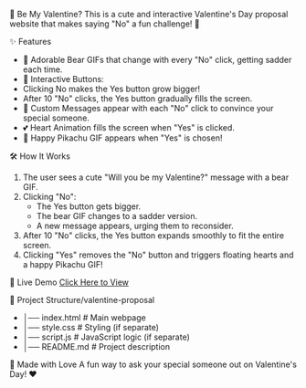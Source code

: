💖 Be My Valentine?
This is a cute and interactive Valentine's Day proposal website that makes saying "No" a fun challenge! 🥰

✨ Features
- 🐻 Adorable Bear GIFs that change with every "No" click, getting sadder each time.
- 🎨 Interactive Buttons:
- Clicking No makes the Yes button grow bigger!
- After 10 "No" clicks, the Yes button gradually fills the screen.
- 💬 Custom Messages appear with each "No" click to convince your special someone.
- 💕 Heart Animation fills the screen when "Yes" is clicked.
- 🎉 Happy Pikachu GIF appears when "Yes" is chosen!

🛠️ How It Works
1. The user sees a cute "Will you be my Valentine?" message with a bear GIF.
2. Clicking "No":
    - The Yes button gets bigger.
    - The bear GIF changes to a sadder version.
    - A new message appears, urging them to reconsider.
3. After 10 "No" clicks, the Yes button expands smoothly to fit the entire screen.
4. Clicking "Yes" removes the "No" button and triggers floating hearts and a happy Pikachu GIF!

🚀 Live Demo
[Click Here to View](https://susshiii.github.io/valentines-project/)

📂 Project Structure/valentine-proposal
- │── index.html        # Main webpage
- │── style.css         # Styling (if separate)
- │── script.js         # JavaScript logic (if separate)
- │── README.md         # Project description

💌 Made with Love
A fun way to ask your special someone out on Valentine's Day! ❤️

